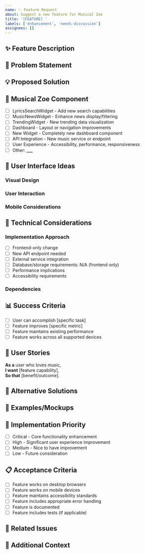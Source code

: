 ```yaml
---
name: ✨ Feature Request
about: Suggest a new feature for Musical Zoe
title: '[FEATURE] '
labels: ['enhancement', 'needs-discussion']
assignees: []
---
```


## ✨ Feature Description

<!-- A clear and concise description of the feature you'd like to see -->

## 🎯 Problem Statement

<!-- What problem does this feature solve? What need does it address? -->

## 💡 Proposed Solution

<!-- Describe your proposed solution in detail -->

## 🎵 Musical Zoe Component

<!-- Which part of the app would this feature affect? -->

- [ ] LyricsSearchWidget - Add new search capabilities
- [ ] MusicNewsWidget - Enhance news display/filtering
- [ ] TrendingWidget - New trending data visualization
- [ ] Dashboard - Layout or navigation improvements
- [ ] New Widget - Completely new dashboard component
- [ ] API Integration - New music service or endpoint
- [ ] User Experience - Accessibility, performance, responsiveness
- [ ] Other: ****\_\_\_****

## 🎨 User Interface Ideas

<!-- How should this feature look and behave? -->

### Visual Design

<!-- Describe the visual aspects -->

### User Interaction

<!-- How would users interact with this feature? -->

### Mobile Considerations

<!-- How should this work on mobile devices? -->

## 🔧 Technical Considerations

<!-- Any technical aspects to consider -->

### Implementation Approach

- [ ] Frontend-only change
- [ ] New API endpoint needed
- [ ] External service integration
- [ ] Database/storage requirements: N/A (frontend only)
- [ ] Performance implications
- [ ] Accessibility requirements

### Dependencies

<!-- Would this require new packages or services? -->

## 📊 Success Criteria

<!-- How would we know this feature is successful? -->

- [ ] User can accomplish [specific task]
- [ ] Feature improves [specific metric]
- [ ] Feature maintains existing performance
- [ ] Feature works across all supported devices

## 🌟 User Stories

<!-- Describe how users would benefit -->

**As a** user who loves music,  
**I want** [feature capability],  
**So that** [benefit/outcome].

## 🔄 Alternative Solutions

<!-- Have you considered alternative approaches? -->

## 📱 Examples/Mockups

<!-- If you have examples, mockups, or references, include them here -->

## 🚀 Implementation Priority

<!-- How important is this feature? -->

- [ ] Critical - Core functionality enhancement
- [ ] High - Significant user experience improvement
- [ ] Medium - Nice to have improvement
- [ ] Low - Future consideration

## 📋 Acceptance Criteria

<!-- What conditions must be met for this feature to be complete? -->

- [ ] Feature works on desktop browsers
- [ ] Feature works on mobile devices
- [ ] Feature maintains accessibility standards
- [ ] Feature includes appropriate error handling
- [ ] Feature is documented
- [ ] Feature includes tests (if applicable)

## 🔗 Related Issues

<!-- Link any related issues or discussions -->

## 💬 Additional Context

<!-- Any other context, considerations, or examples -->
